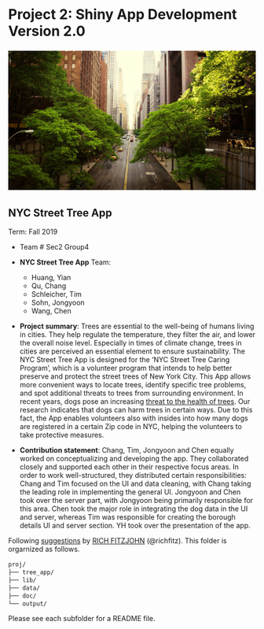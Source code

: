 # Project 2: Shiny App Development Version 2.0

### ![](output/nyc-street-trees.jpg)

## NYC Street Tree App
Term: Fall 2019

+ Team # Sec2 Group4
+ **NYC Street Tree App** Team:
	+ Huang, Yian
	+ Qu, Chang
	+ Schleicher, Tim
	+ Sohn, Jongyoon
	+ Wang, Chen

+ **Project summary**: Trees are essential to the well-being of humans living in cities. They help regulate the temperature, they filter the air, and lower the overall noise level. Especially in times of climate change, trees in cities are perceived an essential element to ensure sustainability. The NYC Street Tree App is designed for the ‘NYC Street Tree Caring Program’, which is a volunteer program that intends to help better preserve and protect the street trees of New York City. This App allows more convenient ways to locate trees, identify specific tree problems, and spot additional threats to trees from surrounding environment. In recent years, dogs pose an increasing [threat to the health of trees](https://www.ltoa.org.uk/resources/dog-damage-to-trees). Our research indicates that dogs can harm trees in certain ways. Due to this fact, the App enables volunteers also with insides into how many dogs are registered in a certain Zip code in NYC, helping the volunteers to take protective measures.

+ **Contribution statement**: Chang, Tim, Jongyoon and Chen equally worked on conceptualizing and developing the app. They collaborated closely and supported each other in their respective focus areas. In order to work well-structured, they distributed certain responsibilities: Chang and Tim focused on the UI and data cleaning, with Chang taking the leading role in implementing the general UI. Jongyoon and Chen took over the server part, with Jongyoon being primarily responsible for this area. Chen took the major role in integrating the dog data in the UI and server, whereas Tim was responsible for creating the borough details UI and server section. YH took over the presentation of the app. 

Following [suggestions](http://nicercode.github.io/blog/2013-04-05-projects/) by [RICH FITZJOHN](http://nicercode.github.io/about/#Team) (@richfitz). This folder is orgarnized as follows.

```
proj/
├── tree_app/
├── lib/
├── data/
├── doc/
└── output/
```

Please see each subfolder for a README file.

